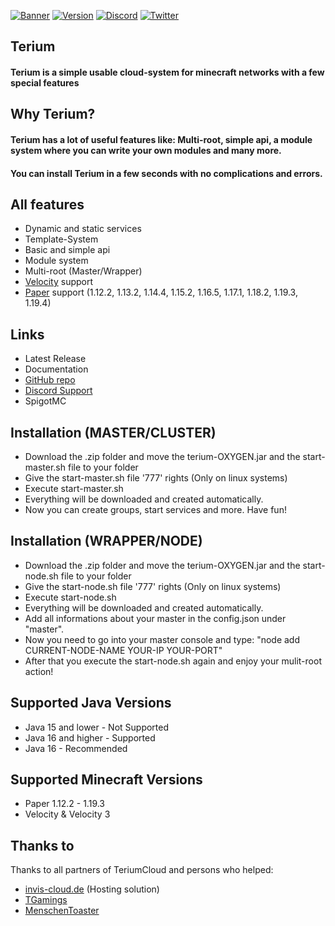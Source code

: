 [![Banner](https://i.imgur.com/xypsvWn.png)](https://terium.cloud)
[![Version](https://img.shields.io/badge/Terium%20Version-OXYGEN--v1.0-blue?style=for-the-badge&logo=appveyor)](https://terium.cloud/download/terium-1.0-OXYGEN.zip) [![Discord](https://img.shields.io/badge/Discord%20Server-JOIN%20NOW-%237289da?style=for-the-badge&logo=discord)](https://discord.com/invite/5VrY59sffQ) [![Twitter](https://img.shields.io/twitter/follow/teriumcloud?color=%231DA1F2&logo=twitter&style=for-the-badge)](https://twitter.com/@teriumcloud)

## Terium

#### Terium is a simple usable cloud-system for minecraft networks with a few special features

## Why Terium?

#### Terium has a lot of useful features like: Multi-root, simple api, a module system where you can write your own modules and many more.

#### You can install Terium in a few seconds with no complications and errors.

## All features

- Dynamic and static services
- Template-System
- Basic and simple api
- Module system
- Multi-root (Master/Wrapper)
- [Velocity](https://velocitypowered.com) support
- [Paper](https://papermc.io) support (1.12.2, 1.13.2, 1.14.4, 1.15.2, 1.16.5, 1.17.1, 1.18.2, 1.19.3, 1.19.4)

## Links

- Latest Release
- Documentation
- [GitHub repo](https://github.com/TeriumCloud/Terium)
- [Discord Support](https://discord.com/invite/5VrY59sffQ)
- SpigotMC

## Installation (MASTER/CLUSTER)

- Download the .zip folder and move the terium-OXYGEN.jar and the start-master.sh file to your folder
- Give the start-master.sh file '777' rights (Only on linux systems)
- Execute start-master.sh
- Everything will be downloaded and created automatically.
- Now you can create groups, start services and more. Have fun!

## Installation (WRAPPER/NODE)

- Download the .zip folder and move the terium-OXYGEN.jar and the start-node.sh file to your folder
- Give the start-node.sh file '777' rights (Only on linux systems)
- Execute start-node.sh
- Everything will be downloaded and created automatically.
- Add all informations about your master in the config.json under "master".
- Now you need to go into your master console and type: "node add CURRENT-NODE-NAME YOUR-IP YOUR-PORT"
- After that you execute the start-node.sh again and enjoy your mulit-root action!

## Supported Java Versions

- Java 15 and lower - Not Supported
- Java 16 and higher - Supported
- Java 16 - Recommended

## Supported Minecraft Versions

- Paper 1.12.2 - 1.19.3
- Velocity & Velocity 3

## Thanks to

Thanks to all partners of TeriumCloud and persons who helped:

- [invis-cloud.de](https://invis-cloud.de) (Hosting solution)
- [TGamings](https://github.com/TGamings)
- [MenschenToaster](https://github.com/MenschenToaster)
